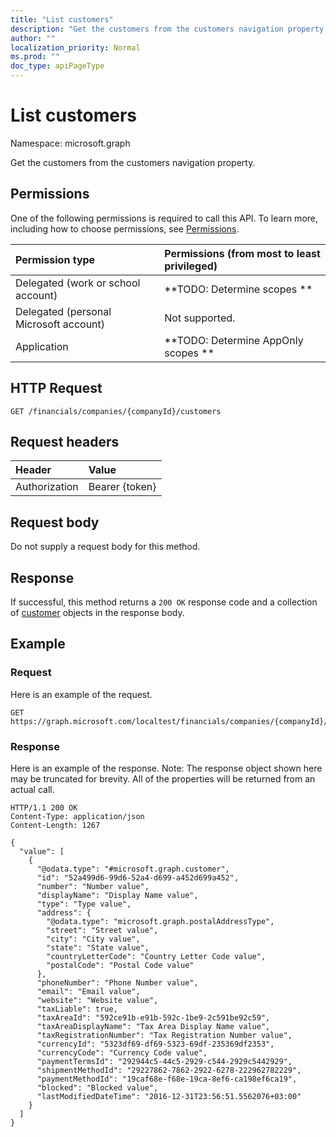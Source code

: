 ```yaml
---
title: "List customers"
description: "Get the customers from the customers navigation property."
author: ""
localization_priority: Normal
ms.prod: ""
doc_type: apiPageType
---
```


# List customers

Namespace: microsoft.graph

Get the customers from the customers navigation property.

## Permissions
One of the following permissions is required to call this API. To learn more, including how to choose permissions, see [Permissions](/concepts/permissions-reference.md).

|Permission type|Permissions (from most to least privileged)|
|:---|:---|
|Delegated (work or school account)|**TODO: Determine scopes **|
|Delegated (personal Microsoft account)|Not supported.|
|Application|**TODO: Determine AppOnly scopes **|

## HTTP Request
<!-- {
  "blockType": "ignored"
}
-->
``` http
GET /financials/companies/{companyId}/customers
```

## Request headers
|Header|Value|
|:---|:---|
|Authorization|Bearer {token}|

## Request body
Do not supply a request body for this method.

## Response
If successful, this method returns a `200 OK` response code and a collection of [customer](../resources/customer.md) objects in the response body.

## Example

### Request
Here is an example of the request.
<!-- {
  "blockType": "request",
  "name": "get_customer"
}
-->
``` http
GET https://graph.microsoft.com/localtest/financials/companies/{companyId}/customers
```

### Response
Here is an example of the response. Note: The response object shown here may be truncated for brevity. All of the properties will be returned from an actual call.
<!-- {
  "blockType": "response",
  "truncated": true,
  "@odata.type": "collection(microsoft.graph.customer)"
}
-->
``` http
HTTP/1.1 200 OK
Content-Type: application/json
Content-Length: 1267

{
  "value": [
    {
      "@odata.type": "#microsoft.graph.customer",
      "id": "52a499d6-99d6-52a4-d699-a452d699a452",
      "number": "Number value",
      "displayName": "Display Name value",
      "type": "Type value",
      "address": {
        "@odata.type": "microsoft.graph.postalAddressType",
        "street": "Street value",
        "city": "City value",
        "state": "State value",
        "countryLetterCode": "Country Letter Code value",
        "postalCode": "Postal Code value"
      },
      "phoneNumber": "Phone Number value",
      "email": "Email value",
      "website": "Website value",
      "taxLiable": true,
      "taxAreaId": "592ce91b-e91b-592c-1be9-2c591be92c59",
      "taxAreaDisplayName": "Tax Area Display Name value",
      "taxRegistrationNumber": "Tax Registration Number value",
      "currencyId": "5323df69-df69-5323-69df-235369df2353",
      "currencyCode": "Currency Code value",
      "paymentTermsId": "292944c5-44c5-2929-c544-2929c5442929",
      "shipmentMethodId": "29227862-7862-2922-6278-222962782229",
      "paymentMethodId": "19caf68e-f68e-19ca-8ef6-ca198ef6ca19",
      "blocked": "Blocked value",
      "lastModifiedDateTime": "2016-12-31T23:56:51.5562076+03:00"
    }
  ]
}
```

